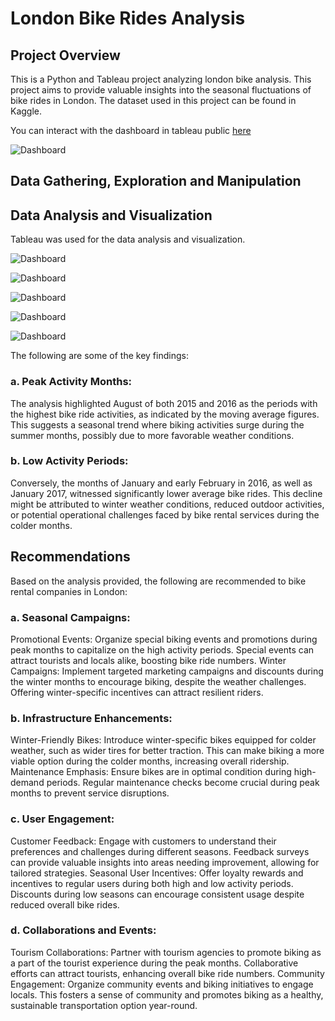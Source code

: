 # London Bike Rides Analysis
## Project Overview
This is a Python and Tableau project analyzing london bike analysis. This project aims to provide valuable insights into the seasonal fluctuations of bike rides in London.
The dataset used in this project can be found in Kaggle.

You can interact with the dashboard in tableau public [here](https://public.tableau.com/views/LondonBikeRidesDashboard-1/Dashboard1?:language=en-GB&publish=yes&:display_count=n&:origin=viz_share_link)

![Dashboard](https://github.com/PhilipSada/london-bike-rides-analysis/assets/55988995/b21412b7-867e-44a0-a9a1-e32123731517)



## Data Gathering, Exploration and Manipulation
## Data Analysis and Visualization
Tableau was used for the data analysis and visualization. 

![Dashboard](https://github.com/PhilipSada/london-bike-rides-analysis/assets/55988995/b21412b7-867e-44a0-a9a1-e32123731517)

![Dashboard](https://github.com/PhilipSada/london-bike-rides-analysis/assets/55988995/df8e1e6a-e2a3-418e-8d8e-7ff10a3b334b)

![Dashboard](https://github.com/PhilipSada/london-bike-rides-analysis/assets/55988995/ee23f28b-2f0f-415c-a8dd-777d6b13b6eb)

![Dashboard](https://github.com/PhilipSada/london-bike-rides-analysis/assets/55988995/91c1c777-8b2b-4f4a-b73e-6f7cc763c890)

![Dashboard](https://github.com/PhilipSada/london-bike-rides-analysis/assets/55988995/55c2f3b3-0f63-4bc8-a957-ef34ddd7895a)

The following are some of the key findings:

### a. Peak Activity Months:
The analysis highlighted August of both 2015 and 2016 as the periods with the highest bike ride activities, as indicated by the moving average figures. This suggests a seasonal trend where biking activities surge during the summer months, possibly due to more favorable weather conditions.

### b. Low Activity Periods:
Conversely, the months of January and early February in 2016, as well as January 2017, witnessed significantly lower average bike rides. This decline might be attributed to winter weather conditions, reduced outdoor activities, or potential operational challenges faced by bike rental services during the colder months.

## Recommendations
Based on the analysis provided, the following are recommended to bike rental companies in London:
### a. Seasonal Campaigns:
Promotional Events: Organize special biking events and promotions during peak months to capitalize on the high activity periods. Special events can attract tourists and locals alike, boosting bike ride numbers.
Winter Campaigns: Implement targeted marketing campaigns and discounts during the winter months to encourage biking, despite the weather challenges. Offering winter-specific incentives can attract resilient riders.
### b. Infrastructure Enhancements:
Winter-Friendly Bikes: Introduce winter-specific bikes equipped for colder weather, such as wider tires for better traction. This can make biking a more viable option during the colder months, increasing overall ridership.
Maintenance Emphasis: Ensure bikes are in optimal condition during high-demand periods. Regular maintenance checks become crucial during peak months to prevent service disruptions.
### c. User Engagement:
Customer Feedback: Engage with customers to understand their preferences and challenges during different seasons. Feedback surveys can provide valuable insights into areas needing improvement, allowing for tailored strategies.
Seasonal User Incentives: Offer loyalty rewards and incentives to regular users during both high and low activity periods. Discounts during low seasons can encourage consistent usage despite reduced overall bike rides.
### d. Collaborations and Events:
Tourism Collaborations: Partner with tourism agencies to promote biking as a part of the tourist experience during the peak months. Collaborative efforts can attract tourists, enhancing overall bike ride numbers.
Community Engagement: Organize community events and biking initiatives to engage locals. This fosters a sense of community and promotes biking as a healthy, sustainable transportation option year-round.
